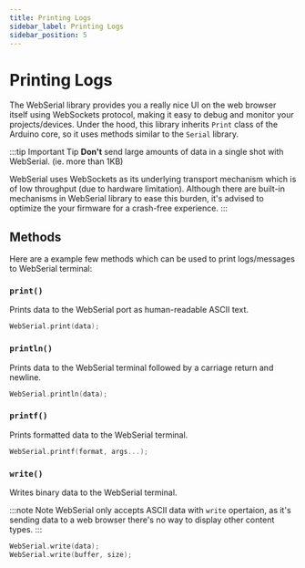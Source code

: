 ```yaml
---
title: Printing Logs
sidebar_label: Printing Logs
sidebar_position: 5
---
```


# Printing Logs

The WebSerial library provides you a really nice UI on the web browser itself using WebSockets protocol, making it easy to debug and monitor your projects/devices. Under the hood, this library inherits `Print` class of the Arduino core, so it uses methods similar to the `Serial` library.

:::tip Important Tip
**Don't** send large amounts of data in a single shot with WebSerial. (ie. more than 1KB)

WebSerial uses WebSockets as its underlying transport mechanism which is of low throughput (due to hardware limitation). Although there are built-in mechanisms in WebSerial library to ease this burden, it's advised to optimize the your firmware for a crash-free experience.
:::

## Methods

Here are a example few methods which can be used to print logs/messages to WebSerial terminal:

### `print()`

Prints data to the WebSerial port as human-readable ASCII text.

```cpp
WebSerial.print(data);
```

### `println()`

Prints data to the WebSerial terminal followed by a carriage return and newline.

```cpp
WebSerial.println(data);
```

### `printf()`

Prints formatted data to the WebSerial terminal.

```cpp
WebSerial.printf(format, args...);
```

### `write()`

Writes binary data to the WebSerial terminal.

:::note Note
WebSerial only accepts ASCII data with `write` opertaion, as it's sending data to a web browser there's no way to display other content types.
:::

```cpp
WebSerial.write(data);
WebSerial.write(buffer, size);
```
